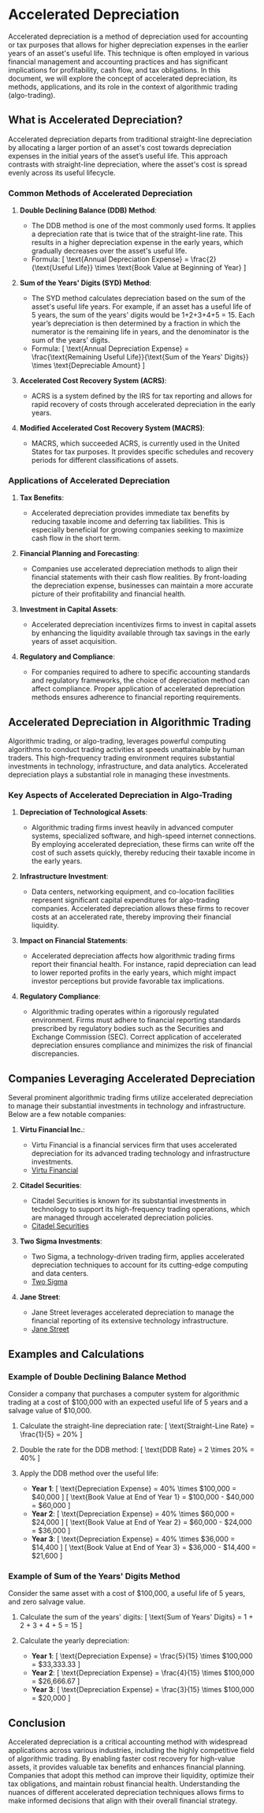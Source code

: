 # Accelerated Depreciation

Accelerated depreciation is a method of depreciation used for accounting or tax purposes that allows for higher depreciation expenses in the earlier years of an asset's useful life. This technique is often employed in various financial management and accounting practices and has significant implications for profitability, cash flow, and tax obligations. In this document, we will explore the concept of accelerated depreciation, its methods, applications, and its role in the context of algorithmic trading (algo-trading).

## What is Accelerated Depreciation?

Accelerated depreciation departs from traditional straight-line depreciation by allocating a larger portion of an asset's cost towards depreciation expenses in the initial years of the asset’s useful life. This approach contrasts with straight-line depreciation, where the asset's cost is spread evenly across its useful lifecycle.

### Common Methods of Accelerated Depreciation

1. **Double Declining Balance (DDB) Method**:
    - The DDB method is one of the most commonly used forms. It applies a depreciation rate that is twice that of the straight-line rate. This results in a higher depreciation expense in the early years, which gradually decreases over the asset's useful life.
    - Formula: 
      \[
      \text{Annual Depreciation Expense} = \frac{2}{\text{Useful Life}} \times \text{Book Value at Beginning of Year}
      \]

2. **Sum of the Years' Digits (SYD) Method**:
    - The SYD method calculates depreciation based on the sum of the asset's useful life years. For example, if an asset has a useful life of 5 years, the sum of the years' digits would be 1+2+3+4+5 = 15. Each year’s depreciation is then determined by a fraction in which the numerator is the remaining life in years, and the denominator is the sum of the years' digits.
    - Formula: 
      \[
      \text{Annual Depreciation Expense} = \frac{\text{Remaining Useful Life}}{\text{Sum of the Years' Digits}} \times \text{Depreciable Amount}
      \]

3. **Accelerated Cost Recovery System (ACRS)**:
    - ACRS is a system defined by the IRS for tax reporting and allows for rapid recovery of costs through accelerated depreciation in the early years.
 
4. **Modified Accelerated Cost Recovery System (MACRS)**:
    - MACRS, which succeeded ACRS, is currently used in the United States for tax purposes. It provides specific schedules and recovery periods for different classifications of assets.

### Applications of Accelerated Depreciation

1. **Tax Benefits**:
    - Accelerated depreciation provides immediate tax benefits by reducing taxable income and deferring tax liabilities. This is especially beneficial for growing companies seeking to maximize cash flow in the short term.

2. **Financial Planning and Forecasting**:
    - Companies use accelerated depreciation methods to align their financial statements with their cash flow realities. By front-loading the depreciation expense, businesses can maintain a more accurate picture of their profitability and financial health.

3. **Investment in Capital Assets**:
    - Accelerated depreciation incentivizes firms to invest in capital assets by enhancing the liquidity available through tax savings in the early years of asset acquisition.

4. **Regulatory and Compliance**:
    - For companies required to adhere to specific accounting standards and regulatory frameworks, the choice of depreciation method can affect compliance. Proper application of accelerated depreciation methods ensures adherence to financial reporting requirements.

## Accelerated Depreciation in Algorithmic Trading

Algorithmic trading, or algo-trading, leverages powerful computing algorithms to conduct trading activities at speeds unattainable by human traders. This high-frequency trading environment requires substantial investments in technology, infrastructure, and data analytics. Accelerated depreciation plays a substantial role in managing these investments.

### Key Aspects of Accelerated Depreciation in Algo-Trading

1. **Depreciation of Technological Assets**:
    - Algorithmic trading firms invest heavily in advanced computer systems, specialized software, and high-speed internet connections. By employing accelerated depreciation, these firms can write off the cost of such assets quickly, thereby reducing their taxable income in the early years.

2. **Infrastructure Investment**:
    - Data centers, networking equipment, and co-location facilities represent significant capital expenditures for algo-trading companies. Accelerated depreciation allows these firms to recover costs at an accelerated rate, thereby improving their financial liquidity.

3. **Impact on Financial Statements**:
    - Accelerated depreciation affects how algorithmic trading firms report their financial health. For instance, rapid depreciation can lead to lower reported profits in the early years, which might impact investor perceptions but provide favorable tax implications.

4. **Regulatory Compliance**:
    - Algorithmic trading operates within a rigorously regulated environment. Firms must adhere to financial reporting standards prescribed by regulatory bodies such as the Securities and Exchange Commission (SEC). Correct application of accelerated depreciation ensures compliance and minimizes the risk of financial discrepancies.

## Companies Leveraging Accelerated Depreciation

Several prominent algorithmic trading firms utilize accelerated depreciation to manage their substantial investments in technology and infrastructure. Below are a few notable companies:

1. **Virtu Financial Inc.**:
    - Virtu Financial is a financial services firm that uses accelerated depreciation for its advanced trading technology and infrastructure investments. 
    - [Virtu Financial](https://www.virtu.com)

2. **Citadel Securities**:
    - Citadel Securities is known for its substantial investments in technology to support its high-frequency trading operations, which are managed through accelerated depreciation policies.
    - [Citadel Securities](https://www.citadelsecurities.com)

3. **Two Sigma Investments**:
    - Two Sigma, a technology-driven trading firm, applies accelerated depreciation techniques to account for its cutting-edge computing and data centers.
    - [Two Sigma](https://www.twosigma.com)

4. **Jane Street**:
    - Jane Street leverages accelerated depreciation to manage the financial reporting of its extensive technology infrastructure.
    - [Jane Street](https://www.janestreet.com)

## Examples and Calculations

### Example of Double Declining Balance Method

Consider a company that purchases a computer system for algorithmic trading at a cost of $100,000 with an expected useful life of 5 years and a salvage value of $10,000. 

1. Calculate the straight-line depreciation rate:
   \[
   \text{Straight-Line Rate} = \frac{1}{5} = 20\% 
   \]
2. Double the rate for the DDB method:
   \[
   \text{DDB Rate} = 2 \times 20\% = 40\%
   \]
3. Apply the DDB method over the useful life:

   - **Year 1**:
     \[
     \text{Depreciation Expense} = 40\% \times \$100,000 = \$40,000
     \]
     \[
     \text{Book Value at End of Year 1} = \$100,000 - \$40,000 = \$60,000
     \]
   - **Year 2**:
     \[
     \text{Depreciation Expense} = 40\% \times \$60,000 = \$24,000
     \]
     \[
     \text{Book Value at End of Year 2} = \$60,000 - \$24,000 = \$36,000
     \]
   - **Year 3**:
     \[
     \text{Depreciation Expense} = 40\% \times \$36,000 = \$14,400
     \]
     \[
     \text{Book Value at End of Year 3} = \$36,000 - \$14,400 = \$21,600
     \]

### Example of Sum of the Years' Digits Method

Consider the same asset with a cost of $100,000, a useful life of 5 years, and zero salvage value.

1. Calculate the sum of the years' digits:
   \[
   \text{Sum of Years' Digits} = 1 + 2 + 3 + 4 + 5 = 15
   \]
2. Calculate the yearly depreciation:

   - **Year 1**:
     \[
     \text{Depreciation Expense} = \frac{5}{15} \times \$100,000 = \$33,333.33
     \]
   - **Year 2**:
     \[
     \text{Depreciation Expense} = \frac{4}{15} \times \$100,000 = \$26,666.67
     \]
   - **Year 3**:
     \[
     \text{Depreciation Expense} = \frac{3}{15} \times \$100,000 = \$20,000
     \]

## Conclusion

Accelerated depreciation is a critical accounting method with widespread applications across various industries, including the highly competitive field of algorithmic trading. By enabling faster cost recovery for high-value assets, it provides valuable tax benefits and enhances financial planning. Companies that adopt this method can improve their liquidity, optimize their tax obligations, and maintain robust financial health. Understanding the nuances of different accelerated depreciation techniques allows firms to make informed decisions that align with their overall financial strategy.
